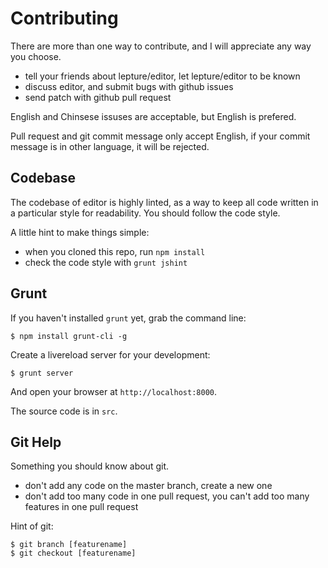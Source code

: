 # Contributing

There are more than one way to contribute, and I will appreciate any way you choose.

- tell your friends about lepture/editor, let lepture/editor to be known
- discuss editor, and submit bugs with github issues
- send patch with github pull request

English and Chinsese issuses are acceptable, but English is prefered.

Pull request and git commit message only accept English, if your commit message is in other language, it will be rejected.


## Codebase

The codebase of editor is highly linted, as a way to keep all code written in a particular style for readability. You should follow the code style.

A little hint to make things simple:

- when you cloned this repo, run ``npm install``
- check the code style with ``grunt jshint``

## Grunt

If you haven't installed `grunt` yet, grab the command line:

```
$ npm install grunt-cli -g
```

Create a livereload server for your development:

```
$ grunt server
```

And open your browser at `http://localhost:8000`.

The source code is in `src`.

## Git Help

Something you should know about git.

- don't add any code on the master branch, create a new one
- don't add too many code in one pull request, you can't add too many features in one pull request

Hint of git:

```
$ git branch [featurename]
$ git checkout [featurename]
```
